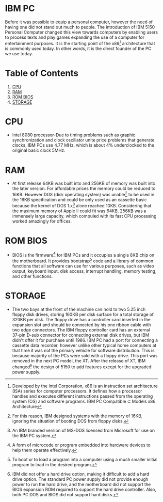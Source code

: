 # IBM PC
Before it was possible to equip a personal computer, however the need of having one did not stand out much to people. The introduction of IBM 5150 Personal Computer changed this view towards computers by enabling users to process texts and play games expanding the use of a computer for entertainment purposes. It is the starting point of the x86[^1] architecture that is commonly used today. In other words, it is the direct founder of the PC we use today.
[^1]: Developed by the Intel Corporation, x86 is an instruction set architecture (ISA) series for computer processors. It defines how a processor handles and executes different instructions passed from the operating system (OS) and software programs. IBM PC Compatible ⊂ Models x86 Architecture

# Table of Contents

1. [CPU](#CPU)
2. [RAM](#RAM)
3. [ROM BIOS](#ROMBIOS)
4. [STORAGE](#STORAGE)

# CPU

   * Intel 8080 processor-Due to timing problems such as graphic synchronization and clock oscillator unite price problems that generate clocks, IBM PCs use 4.77 MHz, which is about 4% underclocked to the original basic clock 5MHz.

# RAM

   * At first release 64KB was built into and 256KB of memory was built into the later version. For affordable prices the memory could be reduced to 16KB. However DOS (disk operating system) was unable[^3] to be used in the 16KB specification and could be only used as an cassette basic because the kernel of DOS 1.x[^2] alone reached 10KB. Considering that the maximum memory of Apple II could fit was 64KB, 256KB was a immensely large capacity, which compuled with its fast CPU processing worked amazingly for offices.
   [^2]: An IBM branded version of MS-DOS licensed from Microsoft for use on the IBM PC system.
   [^3]: For this reason, IBM designed systems with the memory of 16KB, ignoring the situation of booting DOS from floppy disks.

# ROM BIOS

  * BIOS is the firmware[^4] for IBM PCs and it occupies a single 8KB chip on the motherboard. It provides bootstrap[^5] code and a library of common functions that all software can use for various purposes, such as video output, keyboard input, disk access, interrupt handling, memory testing, and other functions.
[^4]: A form of microcode or program embedded into hardware devices to help them operate effectively.
[^5]: To boot or to load a program into a computer using a much smaller initial program to load in the desired program.

# STORAGE

  * The two bays at the front of the machine can hold to two 5.25 inch floppy disk drives, storing 160KB per disk surface for a total storage of 320KB per disk. The floppy drive has a controller card inserted in the expansion slot and should be connected by his one ribbon cable with two edge connectors. The IBM floppy controller card has an external 37-pin D-sub connector for connecting external disk drives, but IBM didn't offer it for purchase until 1986. IBM PC had a port for connecting a cassette data recorder, however unlike other typical home computers at that time it was not the primary vehicle for software distribution. This is because majority of the PCs were sold with a floppy drive. This port was removed in the next PC model, the XT. After the release of XT, IBM changed[^6] the design of 5150 to add features except for the upgraded power supply. 
      [^6]: IBM did not offer a hard drive option, making it difficult to add a hard drive option. The standard PC power supply did not provide enough power to run the hard drive, and the motherboard did not support the BIOS expansion ROM required to support the hard drive controller. Also, both PC DOS and BIOS did not support hard disks.


